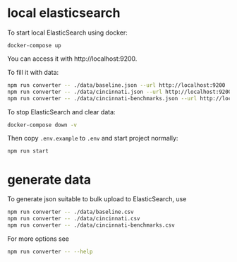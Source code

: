 # local elasticsearch

To start local ElasticSearch using docker:

```
docker-compose up
```

You can access it with http://localhost:9200.

To fill it with data:

```sh
npm run converter -- ./data/baseline.json --url http://localhost:9200
npm run converter -- ./data/cincinnati.json --url http://localhost:9200
npm run converter -- ./data/cincinnati-benchmarks.json --url http://localhost:9200
```

To stop ElasticSearch and clear data:

```sh
docker-compose down -v
```

Then copy `.env.example` to `.env` and start project normally:

```sh
npm run start
```

# generate data

To generate json suitable to bulk upload to ElasticSearch, use

```sh
npm run converter -- ./data/baseline.csv
npm run converter -- ./data/cincinnati.csv
npm run converter -- ./data/cincinnati-benchmarks.csv
```

For more options see

```sh
npm run converter -- --help
```
